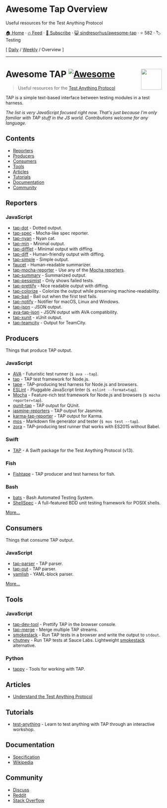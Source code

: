 # Awesome Tap Overview

Useful resources for the Test Anything Protocol

[🏠 Home](/README.md) · [🔥 Feed](https://test.trackawesomelist.com/sindresorhus/awesome-tap/rss.xml) · [📮 Subscribe](https://trackawesomelist.us17.list-manage.com/subscribe?u=d2f0117aa829c83a63ec63c2f&id=36a103854c) · [😺 sindresorhus/awesome-tap](https://github.com/sindresorhus/awesome-tap/blob/main/readme.md) · ⭐ 582 · 🏷️ Testing

[ [Daily](/content/sindresorhus/awesome-tap/README.md) / [Weekly](/content/sindresorhus/awesome-tap/week/README.md) / Overview ]

---

# Awesome TAP [![Awesome](https://awesome.re/badge.svg)](https://awesome.re) [<img src="https://testanything.org/images/tap.png" width="67" align="right">](https://testanything.org)

> Useful resources for the [Test Anything Protocol](https://testanything.org)

TAP is a simple text-based interface between testing modules in a test harness.

*The list is very JavaScript focused right now. That's just because I'm only familiar with TAP stuff in the JS world. Contributions welcome for any language.*

## Contents

*   [Reporters](#reporters)
*   [Producers](#producers)
*   [Consumers](#consumers)
*   [Tools](#tools)
*   [Articles](#articles)
*   [Tutorials](#tutorials)
*   [Documentation](#documentation)
*   [Community](#community)

## Reporters

### JavaScript

*   [tap-dot](https://github.com/scottcorgan/tap-dot) - Dotted output.
*   [tap-spec](https://github.com/scottcorgan/tap-spec) - Mocha-like spec reporter.
*   [tap-nyan](https://github.com/calvinmetcalf/tap-nyan) - Nyan cat.
*   [tap-min](https://github.com/derhuerst/tap-min) - Minimal output.
*   [tap-difflet](https://github.com/namuol/tap-difflet) - Minimal output with diffing.
*   [tap-diff](https://github.com/axross/tap-diff) - Human-friendly output with diffing.
*   [tap-simple](https://github.com/joeybaker/tap-simple) - Simple output.
*   [faucet](https://github.com/substack/faucet) - Human-readable summarizer.
*   [tap-mocha-reporter](https://github.com/isaacs/tap-mocha-reporter) - Use any of the [Mocha reporters](https://github.com/isaacs/tap-mocha-reporter/tree/master/lib/reporters).
*   [tap-summary](https://github.com/zoubin/tap-summary) - Summarized output.
*   [tap-pessimist](https://github.com/clux/tap-pessimist) - Only shows failed tests.
*   [tap-prettify](https://github.com/toolness/tap-prettify) - Nice readable output with diffing.
*   [tap-colorize](https://github.com/substack/tap-colorize) - Colorize the output while preserving machine-readability.
*   [tap-bail](https://github.com/juliangruber/tap-bail) - Bail out when the first test fails.
*   [tap-notify](https://github.com/axross/tap-notify) - Notifier for macOS, Linux and Windows.
*   [tap-json](https://github.com/gummesson/tap-json) - JSON output.
*   [ava-tap-json](https://github.com/yovasx2/ava-tap-json) - JSON output with AVA compatibility.
*   [tap-xunit](https://github.com/aghassemi/tap-xunit) - xUnit output.
*   [tap-teamcity](https://github.com/smockle/tap-teamcity) - Output for TeamCity.

## Producers

Things that produce TAP output.

### JavaScript

*   [AVA](https://github.com/sindresorhus/ava) - Futuristic test runner (`$ ava --tap`).
*   [tap](https://github.com/isaacs/node-tap) - TAP test framework for Node.js.
*   [tape](https://github.com/substack/tape) - TAP-producing test harness for Node.js and browsers.
*   [ESLint](https://eslint.org/docs/user-guide/formatters/#tap) - Pluggable JavaScript linter (`$ eslint --format=tap`).
*   [Mocha](https://mochajs.org) - Feature-rich test framework for Node.js and browsers (`$ mocha reporter=tap`).
*   [qunit-tap](https://github.com/twada/qunit-tap) - TAP output for QUnit.
*   [jasmine-reporters](https://github.com/larrymyers/jasmine-reporters) - TAP output for Jasmine.
*   [karma-tap-reporter](https://github.com/fumiakiy/karma-tap-reporter) - TAP output for Karma.
*   [mos](https://github.com/zkochan/mos) - Markdown file generator and tester (`$ mos test --tap`).
*   [zora](https://github.com/lorenzofox3/zora) - TAP-producing test runner that works with ES2015 without Babel.

### Swift

*   [TAP](https://github.com/swiftdocorg/tap) - A Swift package for the Test Anything Protocol (v13).

### Fish

*   [Fishtape](https://github.com/fisherman/fishtape) - TAP producer and test harness for fish.

### Bash

*   [bats](https://github.com/sstephenson/bats) - Bash Automated Testing System.
*   [ShellSpec](https://github.com/shellspec/shellspec) - A full-featured BDD unit testing framework for POSIX shells.

[More…](https://testanything.org/producers.html)

## Consumers

Things that consume TAP output.

### JavaScript

*   [tap-parser](https://github.com/substack/tap-parser) - TAP parser.
*   [tap-out](https://github.com/scottcorgan/tap-out) - TAP parser.
*   [yamlish](https://github.com/isaacs/yamlish) - YAML-block parser.

[More…](https://testanything.org/consumers.html)

## Tools

### JavaScript

*   [tap-dev-tool](https://github.com/Jam3/tap-dev-tool) - Prettify TAP in the browser console.
*   [tap-merge](https://github.com/anko/tap-merge) - Merge multiple TAP streams.
*   [smokestack](https://github.com/hughsk/smokestack) - Run TAP tests in a browser and write the output to `stdout`.
*   [chutney](https://github.com/derhuerst/chutney) - Run TAP tests at Sauce Labs. Lightweight [smokestack](https://github.com/hughsk/smokestack) alternative.

### Python

*   [tappy](https://github.com/mblayman/tappy) - Tools for working with TAP.

## Articles

*   [Understand the Test Anything Protocol](https://www.effectiveperlprogramming.com/2011/05/understand-the-test-anything-protocol/)

## Tutorials

*   [test-anything](https://github.com/finnp/test-anything) - Learn to test anything with TAP through an interactive workshop.

## Documentation

*   [Specification](https://testanything.org/tap-version-13-specification.html)
*   [Wikipedia](https://en.wikipedia.org/wiki/Test_Anything_Protocol)

## Community

*   [Discuss](https://github.com/TestAnything/Specification/issues)
*   [Reddit](https://www.reddit.com/r/testanythingprotocol)
*   [Stack Overflow](https://stackoverflow.com/questions/tagged/tap)

